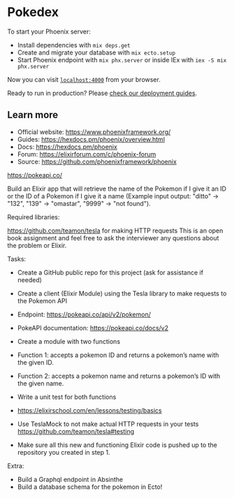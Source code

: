 # Pokedex

To start your Phoenix server:

  * Install dependencies with `mix deps.get`
  * Create and migrate your database with `mix ecto.setup`
  * Start Phoenix endpoint with `mix phx.server` or inside IEx with `iex -S mix phx.server`

Now you can visit [`localhost:4000`](http://localhost:4000) from your browser.

Ready to run in production? Please [check our deployment guides](https://hexdocs.pm/phoenix/deployment.html).

## Learn more

  * Official website: https://www.phoenixframework.org/
  * Guides: https://hexdocs.pm/phoenix/overview.html
  * Docs: https://hexdocs.pm/phoenix
  * Forum: https://elixirforum.com/c/phoenix-forum
  * Source: https://github.com/phoenixframework/phoenix


https://pokeapi.co/

Build an Elixir app that will retrieve the name of the Pokemon if I give it an ID or the ID of a Pokemon if I give it a name (Example input output: "ditto" -> "132", "139" -> "omastar", "9999" -> "not found").

Required libraries:

https://github.com/teamon/tesla for making HTTP requests
This is an open book assignment and feel free to ask the interviewer any questions about the problem or Elixir.

Tasks:

  * Create a GitHub public repo for this project (ask for assistance if needed)
  * Create a client (Elixir Module) using the Tesla library to make requests to the Pokemon API
  * Endpoint: https://pokeapi.co/api/v2/pokemon/
  * PokeAPI documentation: https://pokeapi.co/docs/v2
  * Create a module with two functions
  * Function 1: accepts a pokemon ID and returns a pokemon’s name with the given ID.
  * Function 2: accepts a pokemon name and returns a pokemon’s ID with the given name.
  * Write a unit test for both functions
  * https://elixirschool.com/en/lessons/testing/basics
  
  * Use TeslaMock to not make actual HTTP requests in your tests https://github.com/teamon/tesla#testing
  * Make sure all this new and functioning Elixir code is pushed up to the repository you created in step 1.

Extra:


  * Build a Graphql endpoint in Absinthe
  * Build a database schema for the pokemon in Ecto!